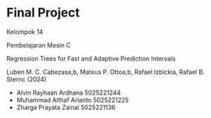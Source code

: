 # Final Project 

Kelompok 14

Pembelajaran Mesin C

Regression Trees for Fast and Adaptive Prediction Intervals

Luben M. C. Cabezasa,b, Mateus P. Ottoa,b, Rafael Izbickia, Rafael B. Sternc (2024)

- Alvin Rayhaan Ardhana 5025221244
- Muhammad Althaf Arianto 5025221225
- Zharga Prayata Zainal 5025221136
